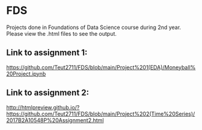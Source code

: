 # FDS
Projects done in Foundations of Data Science course during 2nd year. Please view the .html files to see the output. 
## Link to assignment 1: 

https://github.com/Teut2711/FDS/blob/main/Project%201(EDA)/Moneyball%20Project.ipynb

## Link to assignment 2: 

http://htmlpreview.github.io/?https://github.com/Teut2711/FDS/blob/main/Project%202(Time%20Series)/2017B2A10548P%20Assignment2.html
